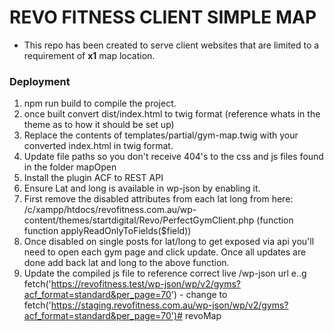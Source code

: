# REVO FITNESS CLIENT SIMPLE MAP

  - This repo has been created to serve client websites that are limited to a requirement of **x1** map location.
  ### Deployment
1. npm run build to compile the project.
2. once built convert dist/index.html to twig format (reference whats in the theme as to how it should be set up)
3. Replace the contents of templates/partial/gym-map.twig with your converted index.html in twig format.
4. Update file paths so you don't receive 404's to the css and js files found in the folder mapOpen
5. Install the plugin ACF to REST API
6. Ensure Lat and long is available in wp-json by enabling it.
7. First remove the disabled attributes from each lat long from here: /c/xampp/htdocs/revofitness.com.au/wp-content/themes/startdigital/Revo/PerfectGymClient.php (function function applyReadOnlyToFields($field))
8. Once disabled on single posts for lat/long to get exposed via api you'll need to open each gym page and click update. Once all updates are done add back lat and long to the above function.
9. Update the compiled js file to reference correct live /wp-json url e..g fetch('https://revofitness.test/wp-json/wp/v2/gyms?acf_format=standard&per_page=70') - change to fetch('https://staging.revofitness.com.au/wp-json/wp/v2/gyms?acf_format=standard&per_page=70')# revoMap
